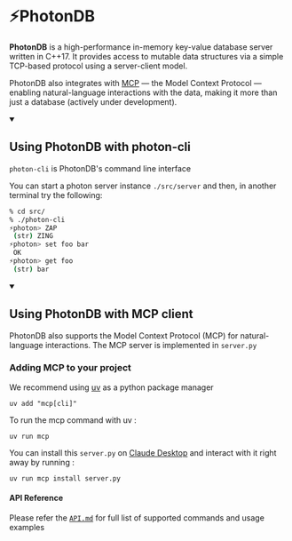 # ⚡PhotonDB

**PhotonDB** is a high-performance in-memory key-value database server written in C++17. It provides access to mutable data structures via a simple TCP-based protocol using a server-client model.

PhotonDB also integrates with [MCP](https://modelcontextprotocol.io/) — the Model Context Protocol — enabling natural-language interactions with the data, making it more than just a database (actively under development).

<details open>
<summary><h2>Using PhotonDB with photon-cli</h2> </summary>

`photon-cli` is PhotonDB's command line interface

You can start a photon server instance `./src/server`
and then, in another terminal try the following:

```sh
% cd src/
% ./photon-cli
⚡photon> ZAP
 (str) ZING
⚡photon> set foo bar
 OK
⚡photon> get foo
 (str) bar
```

</details>

<details open>
<summary><h2>Using PhotonDB with MCP client</h2></summary>

PhotonDB also supports the Model Context Protocol (MCP) for natural-language interactions. The MCP server is implemented in `server.py`

### Adding MCP to your project

We recommend using [uv](https://docs.astral.sh/uv/) as a python package manager

```
uv add "mcp[cli]"
```

To run the mcp command with uv :

```
uv run mcp
```

You can install this `server.py` on [Claude Desktop](https://claude.ai/download) and interact with it right away by running :

```
uv run mcp install server.py
```

</details>

#### API Reference

Please refer the [`API.md`](https://github.com/s1ddh3sh/PhotonDB/blob/main/API.md) for full list of supported commands and usage examples
